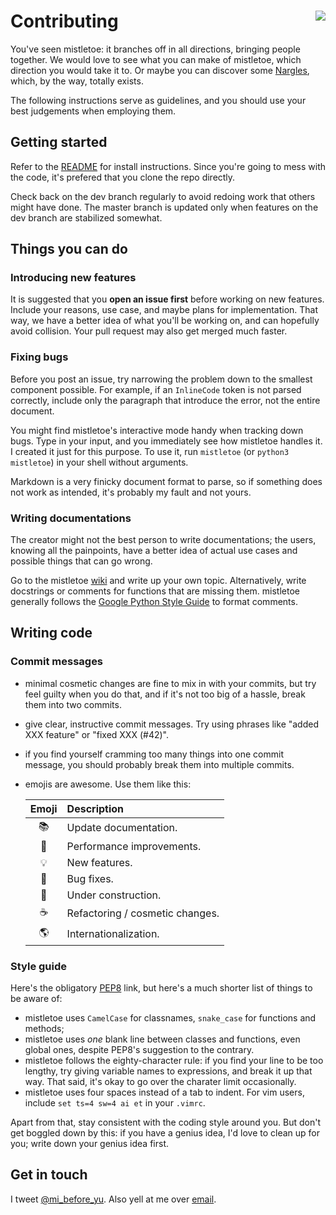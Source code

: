 <h1>Contributing<img src='https://cdn.rawgit.com/miyuchina/mistletoe/master/resources/logo.svg' align='right'></h1>

You've seen mistletoe: it branches off in all directions, bringing people
together. We would love to see what you can make of mistletoe, which direction
you would take it to. Or maybe you can discover some [Nargles][nargles], which,
by the way, totally exists.

The following instructions serve as guidelines, and you should use your best
judgements when employing them.

## Getting started

Refer to the [README][readme] for install instructions. Since you're going to
mess with the code, it's prefered that you clone the repo directly.

Check back on the dev branch regularly to avoid redoing work that others might
have done. The master branch is updated only when features on the dev branch
are stabilized somewhat.

## Things you can do

### Introducing new features

It is suggested that you **open an issue first** before working on new
features. Include your reasons, use case, and maybe plans for implementation.
That way, we have a better idea of what you'll be working on, and can hopefully
avoid collision. Your pull request may also get merged much faster.

### Fixing bugs

Before you post an issue, try narrowing the problem down to the smallest
component possible. For example, if an `InlineCode` token is not parsed
correctly, include only the paragraph that introduce the error, not the
entire document.

You might find mistletoe's interactive mode handy when tracking down bugs.
Type in your input, and you immediately see how mistletoe handles it.
I created it just for this purpose. To use it, run `mistletoe` (or
`python3 mistletoe`) in your shell without arguments.

Markdown is a very finicky document format to parse, so if something does not
work as intended, it's probably my fault and not yours.

### Writing documentations

The creator might not the best person to write documentations; the users,
knowing all the painpoints, have a better idea of actual use cases and possible
things that can go wrong.

Go to the mistletoe [wiki][wiki] and write up your own topic. Alternatively,
write docstrings or comments for functions that are missing them. mistletoe
generally follows the [Google Python Style Guide][style-guide] to format
comments.

## Writing code

### Commit messages

* minimal cosmetic changes are fine to mix in with your commits, but try feel
  guilty when you do that, and if it's not too big of a hassle, break them
  into two commits.

* give clear, instructive commit messages. Try using phrases like "added XXX
  feature" or "fixed XXX (#42)".

* if you find yourself cramming too many things into one commit message, you
  should probably break them into multiple commits.

* emojis are awesome. Use them like this:

  | Emoji | Description                     |
  | :---: | :------------------------------ |
  |  📚   | Update documentation.           |
  |  🐎   | Performance improvements.       |
  |  💡   | New features.                   |
  |  🐛   | Bug fixes.                      |
  |  🚨   | Under construction.             |
  |  ☕️   | Refactoring / cosmetic changes. |
  |  🌎   | Internationalization.           |

### Style guide

Here's the obligatory [PEP8][pep-8] link, but here's a much shorter list of
things to be aware of:

* mistletoe uses `CamelCase` for classnames, `snake_case` for functions and
  methods;
* mistletoe uses *one* blank line between classes and functions, even global
  ones, despite PEP8's suggestion to the contrary.
* mistletoe follows the eighty-character rule: if you find your line to be
  too lengthy, try giving variable names to expressions, and break it up
  that way. That said, it's okay to go over the charater limit occasionally.
* mistletoe uses four spaces instead of a tab to indent. For vim users,
  include `set ts=4 sw=4 ai et` in your `.vimrc`.

Apart from that, stay consistent with the coding style around you. But don't
get boggled down by this: if you have a genius idea, I'd love to clean up
for you; write down your genius idea first.

## Get in touch

I tweet [@mi_before_yu][twitter]. Also yell at me over [email][email].

[nargles]: http://harrypotter.wikia.com/wiki/Nargle
[readme]: README.md
[wiki]: https://github.com/miyuchina/mistletoe/wiki
[style-guide]: https://google.github.io/styleguide/pyguide.html
[pep-8]: https://www.python.org/dev/peps/pep-0008/
[twitter]: https://twitter.com/mi_before_yu
[email]: mailto:miyu.china@icloud.com

